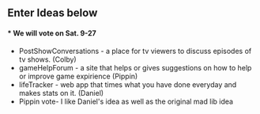 ## Enter Ideas below
#### * We will vote on Sat. 9-27


- PostShowConversations - a place for tv viewers to discuss episodes of tv shows. (Colby)
- gameHelpForum - a site that helps or gives suggestions on how to help or improve game expirience (Pippin)
- lifeTracker - web app that times what you have done everyday and makes stats on it. (Daniel)
- Pippin vote-  I like Daniel's idea as well as the original mad lib idea

